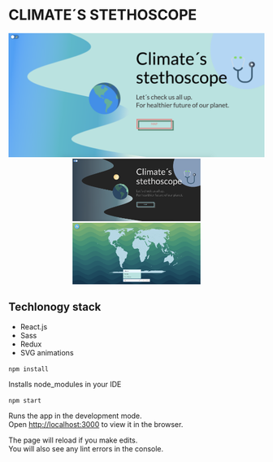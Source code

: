 # CLIMATE´S STETHOSCOPE
<div align="center">
<img src=ClimateStethoscope.png>
<img  width="50%" src=ClimateStethoscope3.png> <img  margin-top="1rem" width="50%" src=ClimateStethoscope2.png>
</div>

## Techlonogy stack

- React.js
- Sass
- Redux
- SVG animations

``` npm install ```

Installs node_modules in your IDE 

```npm start```

Runs the app in the development mode.<br />
Open [http://localhost:3000](http://localhost:3000) to view it in the browser.

The page will reload if you make edits.<br />
You will also see any lint errors in the console.




